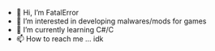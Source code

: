 - 👋 Hi, I’m FatalError
- 👀 I’m interested in developing malwares/mods for games
- 🌱 I’m currently learning C#/C
- 📫 How to reach me ... idk
